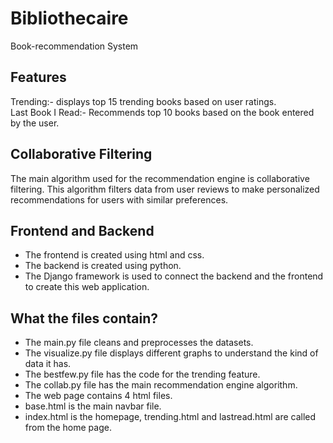 # Bibliothecaire
Book-recommendation System

## Features
Trending:- displays top 15 trending books based on user ratings.  
Last Book I Read:- Recommends top 10 books based on the book entered by the user.

## Collaborative Filtering
The main algorithm used for the recommendation engine is collaborative filtering. This algorithm filters data from user reviews to make personalized recommendations for users with similar preferences.

## Frontend and Backend
* The frontend is created using html and css.
* The backend is created using python.
* The Django framework is used to connect the backend and the frontend to create this web application.

## What the files contain?
* The main.py file cleans and preprocesses the datasets.
* The visualize.py file displays different graphs to understand the kind of data it has.
* The bestfew.py file has the code for the trending feature.
* The collab.py file has the main recommendation engine algorithm.
* The web page contains 4 html files.
* base.html is the main navbar file.
* index.html is the homepage, trending.html and lastread.html are called from the home page. 
